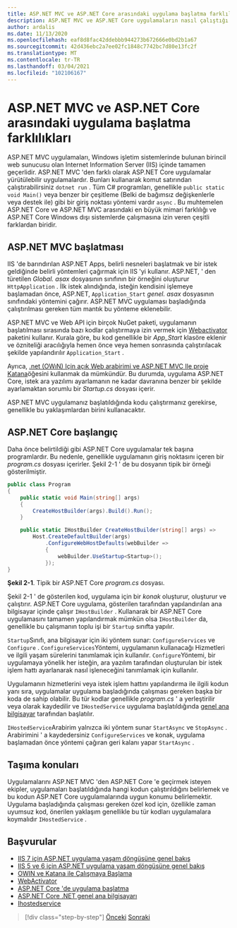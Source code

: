 ```yaml
---
title: ASP.NET MVC ve ASP.NET Core arasındaki uygulama başlatma farklılıkları
description: ASP.NET MVC ve ASP.NET Core uygulamaların nasıl çalıştığı konusunda önemli ölçüde farklılık gösterir. Önemli farklılıkları ve ASP.NET MVC 'den ASP.NET Core geçiş yapmayı öğrenin.
author: ardalis
ms.date: 11/13/2020
ms.openlocfilehash: eaf8d8fac42ddebbb944273b672666e0bd2b1a67
ms.sourcegitcommit: 42d436ebc2a7ee02fc1848c7742bc7d80e13fc2f
ms.translationtype: MT
ms.contentlocale: tr-TR
ms.lasthandoff: 03/04/2021
ms.locfileid: "102106167"
---
```

# <a name="app-startup-differences-between-aspnet-mvc-and-aspnet-core"></a>ASP.NET MVC ve ASP.NET Core arasındaki uygulama başlatma farklılıkları

ASP.NET MVC uygulamaları, Windows işletim sistemlerinde bulunan birincil web sunucusu olan Internet Information Server (IIS) içinde tamamen geçerlidir. ASP.NET MVC 'den farklı olarak ASP.NET Core uygulamalar yürütülebilir uygulamalardır. Bunları kullanarak komut satırından çalıştırabilirsiniz `dotnet run` . Tüm C# programları, genellikle `public static void Main()` veya benzer bir çeşitleme (Belki de bağımsız değişkenlerle veya destek ile) gibi bir giriş noktası yöntemi vardır `async` . Bu muhtemelen ASP.NET Core ve ASP.NET MVC arasındaki en büyük mimari farklılığı ve ASP.NET Core Windows dışı sistemlerde çalışmasına izin veren çeşitli farklardan biridir.

## <a name="aspnet-mvc-startup"></a>ASP.NET MVC başlatması

IIS 'de barındırılan ASP.NET Apps, belirli nesneleri başlatmak ve bir istek geldiğinde belirli yöntemleri çağırmak için IIS 'yi kullanır. ASP.NET, ' den türetilen *Global. asax* dosyasının sınıfının bir örneğini oluşturur `HttpApplication` . İlk istek alındığında, isteğin kendisini işlemeye başlamadan önce, ASP.NET, `Application_Start` *genel. asax* dosyasının sınıfındaki yöntemini çağırır. ASP.NET MVC uygulaması başladığında çalıştırılması gereken tüm mantık bu yönteme eklenebilir.

ASP.NET MVC ve Web API için birçok NuGet paketi, uygulamanın başlatılması sırasında bazı kodlar çalıştırmaya izin vermek için [Webactivator](https://github.com/davidebbo/WebActivator) paketini kullanır. Kurala göre, bu kod genellikle bir *App_Start* klasöre eklenir ve özniteliği aracılığıyla hemen önce veya hemen sonrasında çalıştırılacak şekilde yapılandırılır `Application_Start` .

Ayrıca, [.net (OWıN) Için açık Web arabirimi ve ASP.NET MVC Ile proje Katana](/aspnet/aspnet/overview/owin-and-katana/getting-started-with-owin-and-katana)öğesini kullanmak da mümkündür. Bu durumda, uygulama ASP.NET Core, istek ara yazılımı ayarlamanın ne kadar davranına benzer bir şekilde ayarlamaktan sorumlu bir *Startup.cs* dosyası içerir.

ASP.NET MVC uygulamanız başlatıldığında kodu çalıştırmanız gerekirse, genellikle bu yaklaşımlardan birini kullanacaktır.

## <a name="aspnet-core-startup"></a>ASP.NET Core başlangıç

Daha önce belirtildiği gibi ASP.NET Core uygulamalar tek başına programlardır. Bu nedenle, genellikle uygulamanın giriş noktasını içeren bir *program.cs* dosyası içerirler. Şekil 2-1 ' de bu dosyanın tipik bir örneği gösterilmiştir.

```csharp
public class Program
{
    public static void Main(string[] args)
    {
        CreateHostBuilder(args).Build().Run();
    }

    public static IHostBuilder CreateHostBuilder(string[] args) =>
        Host.CreateDefaultBuilder(args)
            .ConfigureWebHostDefaults(webBuilder =>
            {
                webBuilder.UseStartup<Startup>();
            });
}
```

**Şekil 2-1**. Tipik bir ASP.NET Core *program.cs* dosyası.

Şekil 2-1 ' de gösterilen kod, uygulama için bir *konak* oluşturur, oluşturur ve çalıştırır. ASP.NET Core uygulama, gösterilen tarafından yapılandırılan ana bilgisayar içinde çalışır `IHostBuilder` . Kullanarak bir ASP.NET Core uygulamasını tamamen yapılandırmak mümkün olsa `IHostBuilder` da, genellikle bu çalışmanın toplu işi bir `Startup` sınıfta yapılır.

`Startup`Sınıfı, ana bilgisayar için iki yöntem sunar: `ConfigureServices` ve `Configure` . `ConfigureServices`Yöntemi, uygulamanın kullanacağı Hizmetleri ve ilgili yaşam sürelerini tanımlamak için kullanılır. `Configure`Yöntemi, bir uygulamaya yönelik her isteğin, ara yazılım tarafından oluşturulan bir istek işlem hattı ayarlanarak nasıl işleneceğini tanımlamak için kullanılır.

Uygulamanın hizmetlerini veya istek işlem hattını yapılandırma ile ilgili kodun yanı sıra, uygulamalar uygulama başladığında çalışması gereken başka bir koda de sahip olabilir. Bu tür kodlar genellikle *program.cs* ' a yerleştirilir veya olarak kaydedilir ve `IHostedService` uygulama başlatıldığında [genel ana bilgisayar](/aspnet/core/fundamentals/host/generic-host?preserve-view=true&view=aspnetcore-3.1) tarafından başlatılır.

`IHostedService`Arabirim yalnızca iki yöntem sunar `StartAsync` ve `StopAsync` . Arabirimini ' a kaydedersiniz `ConfigureServices` ve konak, uygulama başlamadan önce yöntemi çağıran geri kalanı yapar `StartAsync` .

## <a name="porting-considerations"></a>Taşıma konuları

Uygulamalarını ASP.NET MVC 'den ASP.NET Core 'e geçirmek isteyen ekipler, uygulamaları başlatıldığında hangi kodun çalıştırıldığını belirlemek ve bu kodun ASP.NET Core uygulamalarında uygun konumu belirlemektir. Uygulama başladığında çalışması gereken özel kod için, özellikle zaman uyumsuz kod, önerilen yaklaşım genellikle bu tür kodları uygulamalara koymalıdır `IHostedService` .

## <a name="references"></a>Başvurular

- [IIS 7 için ASP.NET uygulama yaşam döngüsüne genel bakış](/previous-versions/aspnet/bb470252(v=vs.100))
- [IIS 5 ve 6 için ASP.NET uygulama yaşam döngüsüne genel bakış](/previous-versions/aspnet/ms178473(v=vs.100))
- [OWIN ve Katana ile Çalışmaya Başlama](/aspnet/aspnet/overview/owin-and-katana/getting-started-with-owin-and-katana)
- [WebActivator](https://github.com/davidebbo/WebActivator)
- [ASP.NET Core 'de uygulama başlatma](/aspnet/core/fundamentals/startup?preserve-view=true&view=aspnetcore-3.1)
- [ASP.NET Core .NET genel ana bilgisayarı](/aspnet/core/fundamentals/host/generic-host?preserve-view=true&view=aspnetcore-3.1)
- [Ihostedservice](../microservices/multi-container-microservice-net-applications/background-tasks-with-ihostedservice.md)

>[!div class="step-by-step"]
>[Önceki](architectural-differences.md) 
> [Sonraki](hosting-differences.md)
